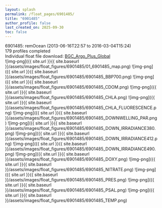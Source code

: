 ```yaml
---
layout: splash
permalink: /float_pages/6901485/
title: "6901485"
author_profile: false
last_created_on: 2025-09-30
toc: false
---
```

 
6901485: remOcean (2013-06-16T22:57 to 2016-03-04T15:24)\
179 profiles completed\
Individual float file download: [BGC_Argo_Plus_Global](https://ftp.soest.hawaii.edu/bgc_argo_plus/Individual_Floats/outliers_removed/6901485_Sprof_processed.nc)\
![img-png]({{ site.url }}{{ site.baseurl }}/assets/images/float_figures/6901485/01_6901485_map.png)
![img-png]({{ site.url }}{{ site.baseurl }}/assets/images/float_figures/6901485/6901485_BBP700.png)
![img-png]({{ site.url }}{{ site.baseurl }}/assets/images/float_figures/6901485/6901485_CDOM.png)
![img-png]({{ site.url }}{{ site.baseurl }}/assets/images/float_figures/6901485/6901485_CHLA.png)
![img-png]({{ site.url }}{{ site.baseurl }}/assets/images/float_figures/6901485/6901485_CHLA_FLUORESCENCE.png)
![img-png]({{ site.url }}{{ site.baseurl }}/assets/images/float_figures/6901485/6901485_DOWNWELLING_PAR.png)
![img-png]({{ site.url }}{{ site.baseurl }}/assets/images/float_figures/6901485/6901485_DOWN_IRRADIANCE380.png)
![img-png]({{ site.url }}{{ site.baseurl }}/assets/images/float_figures/6901485/6901485_DOWN_IRRADIANCE412.png)
![img-png]({{ site.url }}{{ site.baseurl }}/assets/images/float_figures/6901485/6901485_DOWN_IRRADIANCE490.png)
![img-png]({{ site.url }}{{ site.baseurl }}/assets/images/float_figures/6901485/6901485_DOXY.png)
![img-png]({{ site.url }}{{ site.baseurl }}/assets/images/float_figures/6901485/6901485_NITRATE.png)
![img-png]({{ site.url }}{{ site.baseurl }}/assets/images/float_figures/6901485/6901485_PRES.png)
![img-png]({{ site.url }}{{ site.baseurl }}/assets/images/float_figures/6901485/6901485_PSAL.png)
![img-png]({{ site.url }}{{ site.baseurl }}/assets/images/float_figures/6901485/6901485_TEMP.png)
